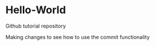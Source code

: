 # Hello-World
Github tutorial repository

Making changes to see how to use the commit functionality
